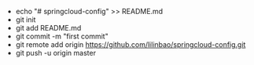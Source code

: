  - echo "# springcloud-config" >> README.md
 - git init
 - git add README.md
 - git commit -m "first commit"
 - git remote add origin https://github.com/lilinbao/springcloud-config.git
 - git push -u origin master
